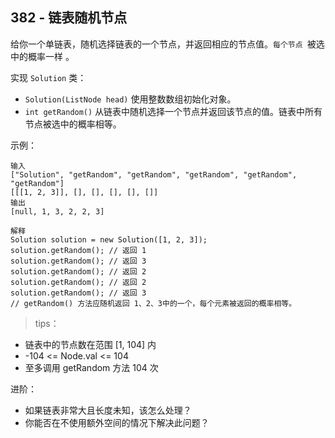 ## 382 - 链表随机节点
给你一个单链表，随机选择链表的一个节点，并返回相应的节点值。`每个节点 `被选中的概率一样 。

实现 `Solution` 类：
+ `Solution(ListNode head)` 使用整数数组初始化对象。
+ `int getRandom()` 从链表中随机选择一个节点并返回该节点的值。链表中所有节点被选中的概率相等。
 

示例：
```
输入
["Solution", "getRandom", "getRandom", "getRandom", "getRandom", "getRandom"]
[[[1, 2, 3]], [], [], [], [], []]
输出
[null, 1, 3, 2, 2, 3]

解释
Solution solution = new Solution([1, 2, 3]);
solution.getRandom(); // 返回 1
solution.getRandom(); // 返回 3
solution.getRandom(); // 返回 2
solution.getRandom(); // 返回 2
solution.getRandom(); // 返回 3
// getRandom() 方法应随机返回 1、2、3中的一个，每个元素被返回的概率相等。
``` 

>tips：
+ 链表中的节点数在范围 [1, 104] 内
+ -104 <= Node.val <= 104
+ 至多调用 getRandom 方法 104 次
 

进阶：
+ 如果链表非常大且长度未知，该怎么处理？
+ 你能否在不使用额外空间的情况下解决此问题？